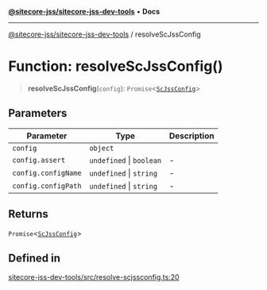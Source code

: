 [**@sitecore-jss/sitecore-jss-dev-tools**](../README.md) • **Docs**

***

[@sitecore-jss/sitecore-jss-dev-tools](../README.md) / resolveScJssConfig

# Function: resolveScJssConfig()

> **resolveScJssConfig**(`config`): `Promise`\<[`ScJssConfig`](../interfaces/ScJssConfig.md)\>

## Parameters

| Parameter | Type | Description |
| ------ | ------ | ------ |
| `config` | `object` |  |
| `config.assert` | `undefined` \| `boolean` | - |
| `config.configName` | `undefined` \| `string` | - |
| `config.configPath` | `undefined` \| `string` | - |

## Returns

`Promise`\<[`ScJssConfig`](../interfaces/ScJssConfig.md)\>

## Defined in

[sitecore-jss-dev-tools/src/resolve-scjssconfig.ts:20](https://github.com/Sitecore/jss/blob/dee092415f12bcdad68eb71976eb7c8871273c91/packages/sitecore-jss-dev-tools/src/resolve-scjssconfig.ts#L20)
